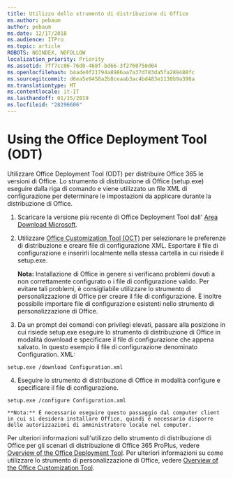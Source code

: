 ```yaml
---
title: Utilizzo dello strumento di distribuzione di Office
ms.author: pebaum
author: pebaum
ms.date: 12/17/2018
ms.audience: ITPro
ms.topic: article
ROBOTS: NOINDEX, NOFOLLOW
localization_priority: Priority
ms.assetid: 7ff7cc06-76d0-468f-bd66-3f2760750d04
ms.openlocfilehash: b4ade0f21794a8986aa7a37d783da5fa289488fc
ms.sourcegitcommit: d6ea5e9458a2b8ceaab3ac4bd483e1130b9a398a
ms.translationtype: MT
ms.contentlocale: it-IT
ms.lasthandoff: 01/15/2019
ms.locfileid: "28296606"
---
```

# <a name="using-the-office-deployment-tool-odt"></a>Using the Office Deployment Tool (ODT)

Utilizzare Office Deployment Tool (ODT) per distribuire Office 365 le versioni di Office. Lo strumento di distribuzione di Office (setup.exe) eseguire dalla riga di comando e viene utilizzato un file XML di configurazione per determinare le impostazioni da applicare durante la distribuzione di Office.
  
1. Scaricare la versione più recente di Office Deployment Tool dall' [Area Download Microsoft](http://go.microsoft.com/fwlink/p/?LinkID=626065).
    
2. Utilizzare [Office Customization Tool (OCT)](https://config.office.com) per selezionare le preferenze di distribuzione e creare file di configurazione XML. Esportare il file di configurazione e inserirli localmente nella stessa cartella in cui risiede il setup.exe. 
    
    **Nota:** Installazione di Office in genere si verificano problemi dovuti a non correttamente configurato o i file di configurazione valido. Per evitare tali problemi, è consigliabile utilizzare lo strumento di personalizzazione di Office per creare il file di configurazione. È inoltre possibile importare file di configurazione esistenti nello strumento di personalizzazione di Office. 
    
3. Da un prompt dei comandi con privilegi elevati, passare alla posizione in cui risiede setup.exe eseguire lo strumento di distribuzione di Office in modalità download e specificare il file di configurazione che appena salvato. In questo esempio il file di configurazione denominato Configuration. XML:
    
  ```
  setup.exe /download Configuration.xml  
  ```

4. Eseguire lo strumento di distribuzione di Office in modalità configure e specificare il file di configurazione.
    
  ```
  setup.exe /configure Configuration.xml
  ```

    **Nota:** È necessario eseguire questo passaggio dal computer client in cui si desidera installare Office, quindi è necessario disporre delle autorizzazioni di amministratore locale nel computer. 
    
Per ulteriori informazioni sull'utilizzo dello strumento di distribuzione di Office per gli scenari di distribuzione di Office 365 ProPlus, vedere [Overview of the Office Deployment Tool](https://docs.microsoft.com/deployoffice/overview-of-the-office-2016-deployment-tool). Per ulteriori informazioni su come utilizzare lo strumento di personalizzazione di Office, vedere [Overview of the Office Customization Tool](https://docs.microsoft.com/DeployOffice/overview-of-the-office-customization-tool-for-click-to-run).
  

